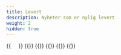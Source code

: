 ```yaml
---
title: Levert
description: Nyheter som er nylig levert
weight: 2
hidden: true
---
```


<div style="display: flex; flex-direction: row; justify-content: flex-start; gap: 20px; flex-wrap: wrap;">
    {{<news-card
        title="Verktøy for prosessredigering"
        content="Mulighet til å redigere prosess knyttet til en tjeneste."
        timeline="Q1 2024"
        githubUrl="https://github.com/digdir/roadmap/issues/112"
    >}}
    {{<news-card
        title="Signering"
        content="Støtte for enkel elektronisk signatur i hht. eIDAS for en handling ifm. en tjeneste i Altinn 3."
        timeline="Q2 2024"
        githubUrl="https://github.com/digdir/roadmap/issues/77"
    >}}
    {{<news-card
        title="V4 - frontend for tjenester"
        content="Ny versjon av frontend for tjenestene. Ny funksjonalitet vil legges til på denne versjonen."
        timeline="Q1 2024"
        githubUrl="https://github.com/digdir/roadmap/issues/314"
    >}}
    {{<news-card
        title="Varsling på epost"
        content="Mulighet til å sette opp varsling på SMS og epost."
        timeline="Q2 2024"
        githubUrl="https://github.com/digdir/roadmap/issues/158"
    >}}
    {{<news-card
        title="Varsling på SMS"
        content="Mulighet til å sette opp varsling på SMS og epost."
        timeline="Q2 2024"
        githubUrl="https://github.com/digdir/roadmap/issues/158"
    >}}
    {{<news-card 
        title="Betaling" 
        content="Mulighet for å konfigurere brukerbetaling for tjenester som er gebyrbelagt eller hvor det er lov å kreve betaling." 
        timeline="Q2 2024" 
        githubUrl="https://github.com/digdir/roadmap/issues/80"
    >}}
</div>